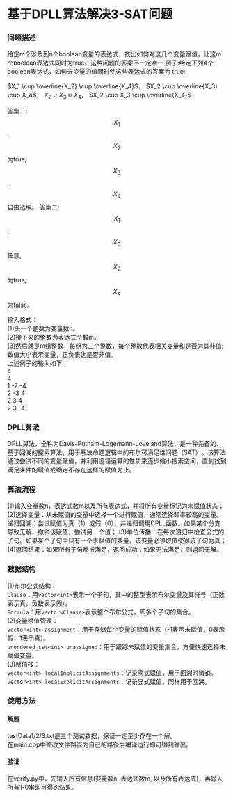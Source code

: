 # 基于DPLL算法解决3-SAT问题

### 问题描述 
给定m个涉及到n个boolean变量的表达式，找出如何对这几个变量赋值，让这m个boolean表达式同时为true。这种问题的答案不一定唯一
例子:给定下列4个boolean表达式，如何去变量的值同时使这些表达式的答案为 true:

$X_1 \cup \overline{X_2} \cup \overline{X_4}$， $X_2 \cup \overline{X_3} \cup X_4$，
$X_2 \cup X_3 \cup X_4$， $X_2 \cup X_3 \cup \overline{X_4}$

答案一: $$X_1$$, $$X_2$$ 为true, $$X_3$$, $$X_4$$ 自由选取。
答案二: $$X_1$$, $$X_3$$ 任意, $$X_2$$ 为true, $$X_4$$ 为false。

输入格式：  
(1)头一个整数为变量数n。   
(2)接下来的整数为表达式个数m。   
(3)然后就是m组整数，每组为三个整数，每个整数代表相关变量和是否为其非值;数值大小表示变量，正负表达是否非值。   
上述例子的输入如下:   
4    
4    
1 -2 -4   
2 -3  4   
2  3  4   
2  3 -4   

### DPLL算法
DPLL算法，全称为Davis-Putnam-Logemann-Loveland算法，是一种完备的、基于回溯的搜索算法，用于解决命题逻辑中的布尔可满足性问题（SAT）‌。该算法通过尝试不同的变量赋值，并利用逻辑运算的性质来逐步缩小搜索空间，直到找到满足条件的赋值或确定不存在这样的赋值为止。

### 算法流程
(1)输入变量数n，表达式数m以及所有表达式，并将所有变量标记为未赋值状态；
(2)选择变量：从未赋值的变量中选择一个进行赋值，通常选择频率较高的变量。
递归回溯：尝试赋值为真（1）或假（0），并递归调用DPLL函数。如果某个分支导致无解，撤销该赋值，尝试另一个值；
(3)单位传播：在每次递归中检查公式的子句。如果某个子句中只有一个未赋值的变量，该变量必须取值使得该子句为真；
(4)返回结果：如果所有子句都被满足，返回成功；如果无法满足，则返回无解。

### 数据结构  
(1)布尔公式结构：       
`Clause`：用`vector<int>`表示一个子句，其中的整型表示布尔变量及其符号（正数表示真，负数表示假）。      
`Formula`：用`vector<Clause>`表示整个布尔公式，即多个子句的集合。       
(2)变量赋值管理：  
`vector<int> assignment`：用于存储每个变量的赋值状态（-1表示未赋值，0表示假，1表示真）。   
`unordered_set<int> unassigned`：用于跟踪未赋值的变量集合，方便快速选择未赋值变量。   
(3)赋值栈：  
`vector<int> localImplicitAssignments`：记录隐式赋值，用于回溯时撤销。  
`vector<int> localExplicitAssignments`：记录显式赋值，同样用于回溯。  

### 使用方法
#### 解题
testData1/2/3.txt是三个测试数据，保证一定至少存在一个解。   
在main.cpp中修改文件路径为自己的路径后编译运行即可得到输出。
#### 验证 
在verify.py中，先输入所有信息(变量数n, 表达式数m, 以及所有表达式)，再输入所有1-0串即可得到结果。



